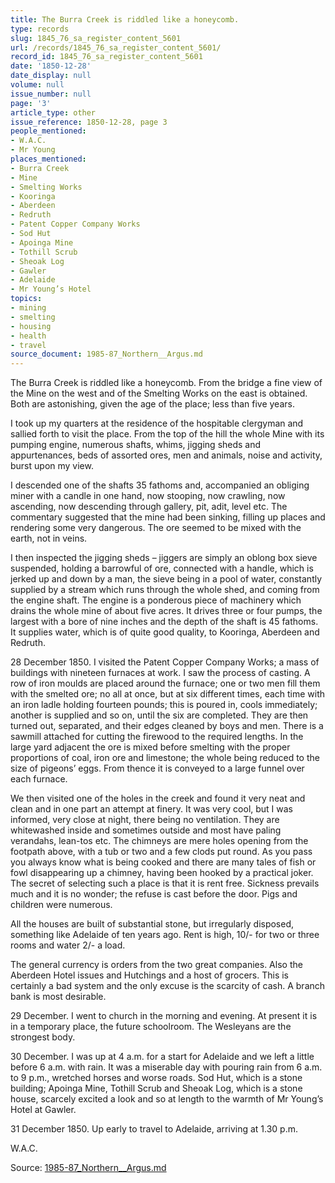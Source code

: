 ```yaml
---
title: The Burra Creek is riddled like a honeycomb.
type: records
slug: 1845_76_sa_register_content_5601
url: /records/1845_76_sa_register_content_5601/
record_id: 1845_76_sa_register_content_5601
date: '1850-12-28'
date_display: null
volume: null
issue_number: null
page: '3'
article_type: other
issue_reference: 1850-12-28, page 3
people_mentioned:
- W.A.C.
- Mr Young
places_mentioned:
- Burra Creek
- Mine
- Smelting Works
- Kooringa
- Aberdeen
- Redruth
- Patent Copper Company Works
- Sod Hut
- Apoinga Mine
- Tothill Scrub
- Sheoak Log
- Gawler
- Adelaide
- Mr Young’s Hotel
topics:
- mining
- smelting
- housing
- health
- travel
source_document: 1985-87_Northern__Argus.md
---
```


The Burra Creek is riddled like a honeycomb.  From the bridge a fine view of the Mine on the west and of the Smelting Works on the east is obtained.  Both are astonishing, given the age of the place; less than five years.

I took up my quarters at the residence of the hospitable clergyman and sallied forth to visit the place.  From the top of the hill the whole Mine with its pumping engine, numerous shafts, whims, jigging sheds and appurtenances, beds of assorted ores, men and animals, noise and activity, burst upon my view.

I descended one of the shafts 35 fathoms and, accompanied an obliging miner with a candle in one hand, now stooping, now crawling, now ascending, now descending through gallery, pit, adit, level etc.  The commentary suggested that the mine had been sinking, filling up places and rendering some very dangerous.  The ore seemed to be mixed with the earth, not in veins.

I then inspected the jigging sheds – jiggers are simply an oblong box sieve suspended, holding a barrowful of ore, connected with a handle, which is jerked up and down by a man, the sieve being in a pool of water, constantly supplied by a stream which runs through the whole shed, and coming from the engine shaft.  The engine is a ponderous piece of machinery which drains the whole mine of about five acres.  It drives three or four pumps, the largest with a bore of nine inches and the depth of the shaft is 45 fathoms.  It supplies water, which is of quite good quality, to Kooringa, Aberdeen and Redruth.

28 December 1850.  I visited the Patent Copper Company Works; a mass of buildings with nineteen furnaces at work.  I saw the process of casting.  A row of iron moulds are placed around the furnace; one or two men fill them with the smelted ore; no all at once, but at six different times, each time with an iron ladle holding fourteen pounds; this is poured in, cools immediately; another is supplied and so on, until the six are completed.  They are then turned out, separated, and their edges cleaned by boys and men.  There is a sawmill attached for cutting the firewood to the required lengths.  In the large yard adjacent the ore is mixed before smelting with the proper proportions of coal, iron ore and limestone; the whole being reduced to the size of pigeons’ eggs.  From thence it is conveyed to a large funnel over each furnace.

We then visited one of the holes in the creek and found it very neat and clean and in one part an attempt at finery.  It was very cool, but I was informed, very close at night, there being no ventilation.  They are whitewashed inside and sometimes outside and most have paling verandahs, lean-tos etc.  The chimneys are mere holes opening from the footpath above, with a tub or two and a few clods put round.  As you pass you always know what is being cooked and there are many tales of fish or fowl disappearing up a chimney, having been hooked by a practical joker.  The secret of selecting such a place is that it is rent free.  Sickness prevails much and it is no wonder; the refuse is cast before the door.  Pigs and children were numerous.

All the houses are built of substantial stone, but irregularly disposed, something like Adelaide of ten years ago.  Rent is high, 10/- for two or three rooms and water 2/- a load.

The general currency is orders from the two great companies.  Also the Aberdeen Hotel issues and Hutchings and a host of grocers.  This is certainly a bad system and the only excuse is the scarcity of cash.  A branch bank is most desirable.

29 December.  I went to church in the morning and evening.  At present it is in a temporary place, the future schoolroom.  The Wesleyans are the strongest body.

30 December.  I was up at 4 a.m. for a start for Adelaide and we left a little before 6 a.m. with rain.  It was a miserable day with pouring rain from 6 a.m. to 9 p.m., wretched horses and worse roads.  Sod Hut, which is a stone building; Apoinga Mine, Tothill Scrub and Sheoak Log, which is a stone house, scarcely excited a look and so at length to the warmth of Mr Young’s Hotel at Gawler.

31 December 1850.  Up early to travel to Adelaide, arriving at 1.30 p.m.

W.A.C.

Source: [1985-87_Northern__Argus.md](/downloads/markdown/1985-87_Northern__Argus.md)
